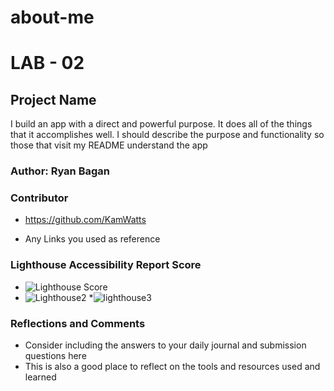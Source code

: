 # about-me
# LAB - 02

## Project Name

I build an app with a direct and powerful purpose. It does all of the things that it accomplishes well. I should describe the purpose and functionality so those that visit my README understand the app

### Author: Ryan Bagan

### Contributor

* https://github.com/KamWatts

* Any Links you used as reference

### Lighthouse Accessibility Report Score

* ![Lighthouse Score](https://user-images.githubusercontent.com/120413183/214704355-7b593286-2b5b-423f-8e0d-21801652e185.png)
* ![Lighthouse2](https://user-images.githubusercontent.com/120413183/214903705-0fa6818a-54da-4b84-b91e-700702e9c393.png)
*![lighthouse3](https://user-images.githubusercontent.com/120413183/215025705-54ac5544-63a6-41e7-9f56-9a79bc6eed8d.png)



### Reflections and Comments

* Consider including the answers to your daily journal and submission questions here
* This is also a good place to reflect on the tools and resources used and learned
